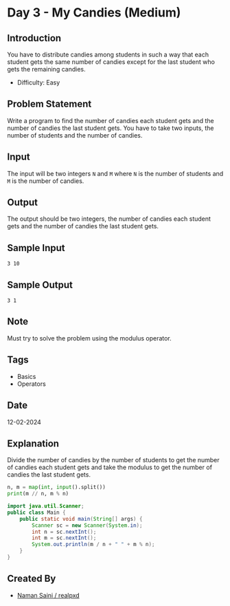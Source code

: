 # Day 3 - My Candies (Medium)

## Introduction
You have to distribute candies among students in such a way that each student gets the same number of candies except for the last student who gets the remaining candies. 
- Difficulty: Easy

## Problem Statement
Write a program to find the number of candies each student gets and the number of candies the last student gets. You have to take two inputs, the number of students and the number of candies.

## Input
The input will be two integers `N` and `M` where `N` is the number of students and `M` is the number of candies.

## Output
The output should be two integers, the number of candies each student gets and the number of candies the last student gets.

## Sample Input
```
3 10
```

## Sample Output
```
3 1
```

## Note
Must try to solve the problem using the modulus operator.

## Tags
- Basics
- Operators

## Date
12-02-2024

## Explanation
Divide the number of candies by the number of students to get the number of candies each student gets and take the modulus to get the number of candies the last student gets.

```python
n, m = map(int, input().split())
print(m // n, m % n)
```
```java
import java.util.Scanner;
public class Main {
    public static void main(String[] args) {
        Scanner sc = new Scanner(System.in);
        int n = sc.nextInt();
        int m = sc.nextInt();
        System.out.println(m / n + " " + m % n);
    }
}
```

## Created By
- [Naman Saini / realpxd](https://github.com/realpxd)